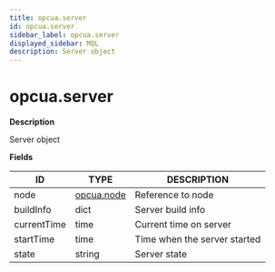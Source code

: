 ```yaml
---
title: opcua.server
id: opcua.server
sidebar_label: opcua.server
displayed_sidebar: MQL
description: Server object
---
```


# opcua.server

**Description**

Server object

**Fields**

| ID          | TYPE                        | DESCRIPTION                  |
| ----------- | --------------------------- | ---------------------------- |
| node        | [opcua.node](opcua.node.md) | Reference to node            |
| buildInfo   | dict                        | Server build info            |
| currentTime | time                        | Current time on server       |
| startTime   | time                        | Time when the server started |
| state       | string                      | Server state                 |
